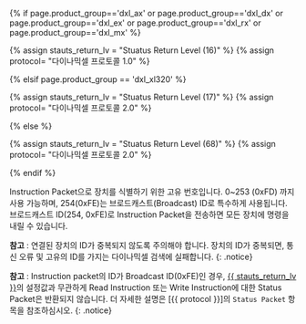 {% if page.product_group=='dxl_ax' or page.product_group=='dxl_dx' or page.product_group=='dxl_ex' or page.product_group=='dxl_rx' or page.product_group=='dxl_mx' %}

{% assign stauts_return_lv = "Stuatus Return Level (16)" %}
{% assign protocol= "다이나믹셀 프로토콜 1.0" %}

{% elsif page.product_group == 'dxl_xl320' %}

{% assign stauts_return_lv = "Stuatus Return Level (17)" %}
{% assign protocol= "다이나믹셀 프로토콜 2.0" %}

{% else %}

{% assign stauts_return_lv = "Stuatus Return Level (68)" %}  <!-- X / MX 2.0  -->
{% assign protocol= "다이나믹셀 프로토콜 2.0" %}

{% endif %}

Instruction Packet으로 장치를 식별하기 위한 고유 번호입니다.
0~253 (0xFD) 까지 사용 가능하며, 254(0xFE)는 브로드캐스트(Broadcast) ID로 특수하게 사용됩니다.
브로드캐스트 ID(254, 0xFE)로 Instruction Packet을 전송하면 모든 장치에 명령을 내릴 수 있습니다.

**참고** : 연결된 장치의 ID가 중복되지 않도록 주의해야 합니다. 장치의 ID가 중복되면, 통신 오류 및 고유의 ID를 가지는 다이나믹셀 검색에 실패합니다.
{: .notice}

**참고** : Instruction packet의 ID가 Broadcast ID(0xFE)인 경우, [{{ stauts_return_lv }}](#status-return-level)의 설정값과 무관하게 Read Instruction 또는 Write Instruction에 대한 Status Packet은 반환되지 않습니다. 더 자세한 설명은 [{{ protocol }}]의 `Status Packet` 항목을 참조하심시오.
{: .notice}
